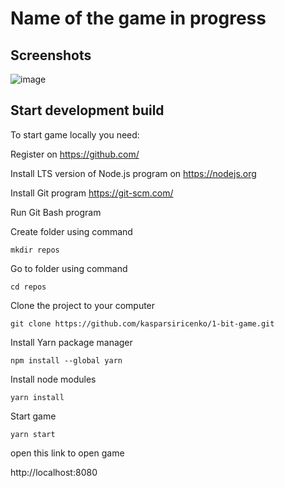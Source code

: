 # Name of the game in progress

## Screenshots

![image](https://github.com/kasparsiricenko/1-bit-game/assets/64709398/3ab6d388-20c3-409c-8083-0fd38db0a474)


## Start development build

To start game locally you need:

Register on https://github.com/

Install LTS version of Node.js program on https://nodejs.org

Install Git program https://git-scm.com/

Run Git Bash program

Create folder using command

`mkdir repos`

Go to folder using command

`cd repos`

Clone the project to your computer

`git clone https://github.com/kasparsiricenko/1-bit-game.git`

Install Yarn package manager

`npm install --global yarn`

Install node modules

`yarn install`

Start game

`yarn start`

open this link to open game

http://localhost:8080
